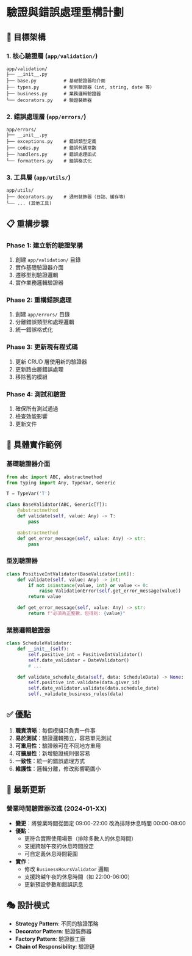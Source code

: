 # 驗證與錯誤處理重構計劃

## 🎯 目標架構

### 1. **核心驗證層** (`app/validation/`)

```
app/validation/
├── __init__.py
├── base.py          # 基礎驗證器和介面
├── types.py         # 型別驗證器（int, string, date 等）
├── business.py      # 業務邏輯驗證器
└── decorators.py    # 驗證裝飾器
```

### 2. **錯誤處理層** (`app/errors/`)

```
app/errors/
├── __init__.py
├── exceptions.py    # 錯誤類型定義
├── codes.py         # 錯誤代碼常數
├── handlers.py      # 錯誤處理函式
└── formatters.py    # 錯誤格式化
```

### 3. **工具層** (`app/utils/`)

```
app/utils/
├── decorators.py    # 通用裝飾器（日誌、緩存等）
└── ... (其他工具)
```

## 📋 重構步驟

### Phase 1: 建立新的驗證架構

1. 創建 `app/validation/` 目錄
2. 實作基礎驗證器介面
3. 遷移型別驗證邏輯
4. 實作業務邏輯驗證器

### Phase 2: 重構錯誤處理

1. 創建 `app/errors/` 目錄
2. 分離錯誤類型和處理邏輯
3. 統一錯誤格式化

### Phase 3: 更新現有程式碼

1. 更新 CRUD 層使用新的驗證器
2. 更新路由層錯誤處理
3. 移除舊的模組

### Phase 4: 測試和驗證

1. 確保所有測試通過
2. 檢查效能影響
3. 更新文件

## 🔧 具體實作範例

### 基礎驗證器介面

```python
from abc import ABC, abstractmethod
from typing import Any, TypeVar, Generic

T = TypeVar('T')

class BaseValidator(ABC, Generic[T]):
    @abstractmethod
    def validate(self, value: Any) -> T:
        pass

    @abstractmethod
    def get_error_message(self, value: Any) -> str:
        pass
```

### 型別驗證器

```python
class PositiveIntValidator(BaseValidator[int]):
    def validate(self, value: Any) -> int:
        if not isinstance(value, int) or value <= 0:
            raise ValidationError(self.get_error_message(value))
        return value

    def get_error_message(self, value: Any) -> str:
        return f"必須為正整數，但得到: {value}"
```

### 業務邏輯驗證器

```python
class ScheduleValidator:
    def __init__(self):
        self.positive_int = PositiveIntValidator()
        self.date_validator = DateValidator()
        # ...

    def validate_schedule_data(self, data: ScheduleData) -> None:
        self.positive_int.validate(data.giver_id)
        self.date_validator.validate(data.schedule_date)
        self._validate_business_rules(data)
```

## ✅ 優點

1. **職責清晰**：每個模組只負責一件事
2. **易於測試**：驗證邏輯獨立，容易單元測試
3. **可重用性**：驗證器可在不同地方重用
4. **可擴展性**：新增驗證規則很容易
5. **一致性**：統一的錯誤處理方式
6. **維護性**：邏輯分離，修改影響範圍小

## 🔄 最新更新

### 營業時間驗證器改進 (2024-01-XX)

- **變更**：將營業時間從固定 09:00-22:00 改為排除休息時間 00:00-08:00
- **優點**：
  - 更符合實際使用場景（排除多數人的休息時間）
  - 支援跨越午夜的休息時間設定
  - 可自定義休息時間範圍
- **實作**：
  - 修改 `BusinessHoursValidator` 邏輯
  - 支援跨越午夜的休息時間（如 22:00-06:00）
  - 更新預設參數和錯誤訊息

## 🎭 設計模式

- **Strategy Pattern**: 不同的驗證策略
- **Decorator Pattern**: 驗證裝飾器
- **Factory Pattern**: 驗證器工廠
- **Chain of Responsibility**: 驗證鏈
